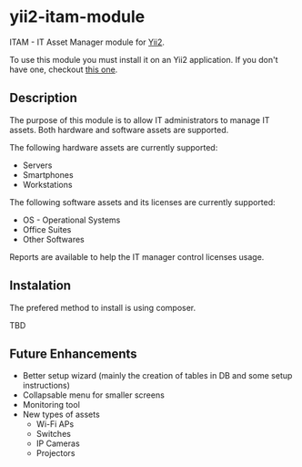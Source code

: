 # yii2-itam-module

ITAM - IT Asset Manager module for [Yii2](www.yiiframework.com).

To use this module you must install it on an Yii2 application. If you don't have one, checkout [this one]().

## Description

The purpose of this module is to allow IT administrators to manage IT assets. Both hardware and software assets are supported.

The following hardware assets are currently supported:

* Servers
* Smartphones
* Workstations

The following software assets and its licenses are currently supported:

* OS - Operational Systems
* Office Suites
* Other Softwares

Reports are available to help the IT manager control licenses usage.

## Instalation

The prefered method to install is using composer.

TBD

## Future Enhancements

* Better setup wizard (mainly the creation of tables in DB and some setup instructions)
* Collapsable menu for smaller screens
* Monitoring tool
* New types of assets
    * Wi-Fi APs
    * Switches
    * IP Cameras
    * Projectors
